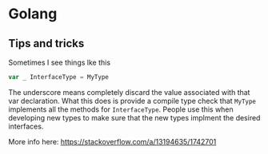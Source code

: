 # Golang

## Tips and tricks

Sometimes I see things lke this

```go
var _ InterfaceType = MyType
```

The underscore means completely discard the value associated with that var declaration. What this does is provide a compile type check that `MyType` implements all the methods for `InterfaceType`. People use this when developing new types to make sure that the new types implment the desired interfaces.

More info here: https://stackoverflow.com/a/13194635/1742701

